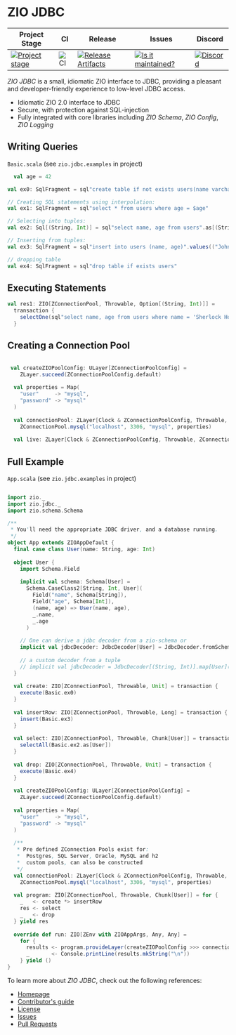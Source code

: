 # ZIO JDBC

| Project Stage | CI                                       | Release                                                               |  Issues                                                     | Discord                                   |
| --- |------------------------------------------|-----------------------------------------------------------------------|--------------------------------------------------------------|-------------------------------------------|
| [![Project stage][Stage]][Stage-Page] | ![CI][badge-CI] | [![Release Artifacts][badge-sonatype-releases]][link-sonatype-releases] | [![Is it maintained?][badge-maintenance]][link-maintenance] | [![Discord][badge-discord]][link-discord] |

_ZIO JDBC_ is a small, idiomatic ZIO interface to JDBC, providing a pleasant and developer-friendly experience to low-level JDBC access.

- Idiomatic ZIO 2.0 interface to JDBC
- Secure, with protection against SQL-injection
- Fully integrated with core libraries including _ZIO Schema_, _ZIO Config_, _ZIO Logging_

## Writing Queries

`Basic.scala` (see `zio.jdbc.examples` in project)
```scala
  val age = 42

val ex0: SqlFragment = sql"create table if not exists users(name varchar(255), age int)"

// Creating SQL statements using interpolation:
val ex1: SqlFragment = sql"select * from users where age = $age"

// Selecting into tuples:
val ex2: Sql[(String, Int)] = sql"select name, age from users".as[(String, Int)]

// Inserting from tuples:
val ex3: SqlFragment = sql"insert into users (name, age)".values(("John", 42))

// dropping table
val ex4: SqlFragment = sql"drop table if exists users"
```


## Executing Statements

```scala
val res1: ZIO[ZConnectionPool, Throwable, Option[(String, Int)]] = 
  transaction {
    selectOne(sql"select name, age from users where name = 'Sherlock Holmes'".as[(String, Int)])
  }
```

## Creating a Connection Pool

```scala

 val createZIOPoolConfig: ULayer[ZConnectionPoolConfig] =
    ZLayer.succeed(ZConnectionPoolConfig.default)
 
  val properties = Map(
    "user"     -> "mysql",
    "password" -> "mysql"
  )
 
  val connectionPool: ZLayer[Clock & ZConnectionPoolConfig, Throwable, ZConnectionPool] =
    ZConnectionPool.mysql("localhost", 3306, "mysql", properties)
 
  val live: ZLayer[Clock & ZConnectionPoolConfig, Throwable, ZConnectionPool] = createZIOPoolConfig >>> connectionPool
```


## Full Example

`App.scala` (see `zio.jdbc.examples` in project)
```scala

import zio._
import zio.jdbc._
import zio.schema.Schema

/**
 * You'll need the appropriate JDBC driver, and a database running.
 */
object App extends ZIOAppDefault {
  final case class User(name: String, age: Int)
  
  object User {
    import Schema.Field
    
    implicit val schema: Schema[User] =
      Schema.CaseClass2[String, Int, User](
        Field("name", Schema[String]),
        Field("age", Schema[Int]),
        (name, age) => User(name, age),
        _.name,
        _.age
      )
    
    // One can derive a jdbc decoder from a zio-schema or
    implicit val jdbcDecoder: JdbcDecoder[User] = JdbcDecoder.fromSchema
    
    // a custom decoder from a tuple
    // implicit val jdbcDecoder = JdbcDecoder[(String, Int)].map[User](t => User(t._1, t._2))
  }
  
  val create: ZIO[ZConnectionPool, Throwable, Unit] = transaction {
    execute(Basic.ex0)
  }
  
  val insertRow: ZIO[ZConnectionPool, Throwable, Long] = transaction {
    insert(Basic.ex3)
  }
  
  val select: ZIO[ZConnectionPool, Throwable, Chunk[User]] = transaction {
    selectAll(Basic.ex2.as[User])
  }
  
  val drop: ZIO[ZConnectionPool, Throwable, Unit] = transaction {
    execute(Basic.ex4)
  }
  
  val createZIOPoolConfig: ULayer[ZConnectionPoolConfig] =
    ZLayer.succeed(ZConnectionPoolConfig.default)
  
  val properties = Map(
    "user"     -> "mysql",
    "password" -> "mysql"
  )
  
  /**
   * Pre defined ZConnection Pools exist for:
   *  Postgres, SQL Server, Oracle, MySQL and h2
   *  custom pools, can also be constructed
   */
  val connectionPool: ZLayer[Clock & ZConnectionPoolConfig, Throwable, ZConnectionPool] =
    ZConnectionPool.mysql("localhost", 3306, "mysql", properties)
  
  val program: ZIO[ZConnectionPool, Throwable, Chunk[User]] = for {
    _   <- create *> insertRow
    res <- select
    _   <- drop
  } yield res
  
  override def run: ZIO[ZEnv with ZIOAppArgs, Any, Any] =
    for {
      results <- program.provideLayer(createZIOPoolConfig >>> connectionPool)
      _       <- Console.printLine(results.mkString("\n"))
    } yield ()
}

```


To learn more about _ZIO JDBC_, check out the following references:

- [Homepage](https://zio.github.io/zio-jdbc/)
- [Contributor's guide](./.github/CONTRIBUTING.md)
- [License](LICENSE)
- [Issues](https://github.com/zio/zio-jdbc/issues)
- [Pull Requests](https://github.com/zio/zio-jdbc/pulls)

[badge-sonatype-releases]: https://img.shields.io/nexus/r/https/oss.sonatype.org/dev.zio/zio-jdbc_2.12.svg "Sonatype Releases"
[badge-CI]: https://github.com/zio/zio-jdbc/workflows/CI/badge.svg
[badge-discord]: https://img.shields.io/discord/629491597070827530?logo=discord
[badge-maintenance]: http://isitmaintained.com/badge/resolution/zio/zio-jdbc.svg
[link-sonatype-releases]: https://oss.sonatype.org/content/repositories/releases/dev/zio/zio-jdbc_2.12/ "Sonatype Releases"
[link-discord]: https://discord.gg/2ccFBr4
[link-maintenance]: http://isitmaintained.com/project/zio/zio-jdbc
[link-zio]: https://zio.dev
[Stage]: https://img.shields.io/badge/Project%20Stage-Research-red.svg
[Stage-Page]: https://github.com/zio/zio/wiki/Project-Stages
